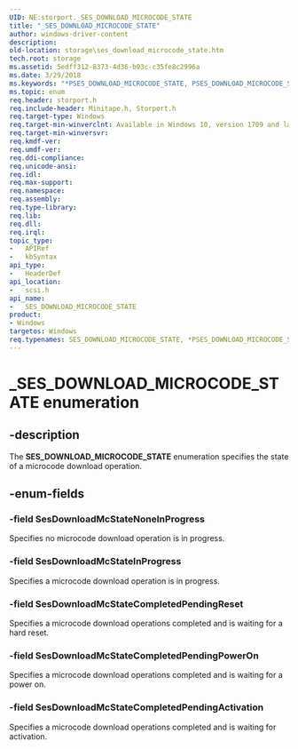 ```yaml
---
UID: NE:storport._SES_DOWNLOAD_MICROCODE_STATE
title: "_SES_DOWNLOAD_MICROCODE_STATE"
author: windows-driver-content
description:
old-location: storage\ses_download_microcode_state.htm
tech.root: storage
ms.assetid: 5edff312-8373-4d36-b93c-c35fe8c2996a
ms.date: 3/29/2018
ms.keywords: "*PSES_DOWNLOAD_MICROCODE_STATE, PSES_DOWNLOAD_MICROCODE_STATE, PSES_DOWNLOAD_MICROCODE_STATE enumeration pointer [Storage Devices], SES_DOWNLOAD_MICROCODE_STATE, SES_DOWNLOAD_MICROCODE_STATE enumeration [Storage Devices], SesDownloadMcStateCompletedPendingActivation, SesDownloadMcStateCompletedPendingPowerOn, SesDownloadMcStateCompletedPendingReset, SesDownloadMcStateInProgress, SesDownloadMcStateNoneInProgress, _SES_DOWNLOAD_MICROCODE_STATE, scsi/PSES_DOWNLOAD_MICROCODE_STATE, scsi/SES_DOWNLOAD_MICROCODE_STATE, scsi/SesDownloadMcStateCompletedPendingActivation, scsi/SesDownloadMcStateCompletedPendingPowerOn, scsi/SesDownloadMcStateCompletedPendingReset, scsi/SesDownloadMcStateInProgress, scsi/SesDownloadMcStateNoneInProgress, storage.ses_download_microcode_state"
ms.topic: enum
req.header: storport.h
req.include-header: Minitape.h, Storport.h
req.target-type: Windows
req.target-min-winverclnt: Available in Windows 10, version 1709 and later versions of Windows.
req.target-min-winversvr: 
req.kmdf-ver: 
req.umdf-ver: 
req.ddi-compliance: 
req.unicode-ansi: 
req.idl: 
req.max-support: 
req.namespace: 
req.assembly: 
req.type-library: 
req.lib: 
req.dll: 
req.irql: 
topic_type:
-	APIRef
-	kbSyntax
api_type:
-	HeaderDef
api_location:
-	scsi.h
api_name:
-	SES_DOWNLOAD_MICROCODE_STATE
product:
- Windows
targetos: Windows
req.typenames: SES_DOWNLOAD_MICROCODE_STATE, *PSES_DOWNLOAD_MICROCODE_STATE
---
```


# _SES_DOWNLOAD_MICROCODE_STATE enumeration


## -description


The **SES_DOWNLOAD_MICROCODE_STATE** enumeration specifies the state of a microcode download operation.


## -enum-fields




### -field SesDownloadMcStateNoneInProgress

Specifies no microcode download operation is in progress.


### -field SesDownloadMcStateInProgress

Specifies a microcode download operation is in progress.


### -field SesDownloadMcStateCompletedPendingReset

Specifies a microcode download operations completed and is waiting for a hard reset.


### -field SesDownloadMcStateCompletedPendingPowerOn

Specifies a microcode download operations completed and is waiting for a power on.


### -field SesDownloadMcStateCompletedPendingActivation

Specifies a microcode download operations completed and is waiting for activation.

